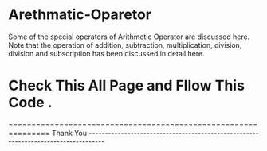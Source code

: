 # Arethmatic-Oparetor
Some of the special operators of Arithmetic Operator are discussed here. Note that the operation of addition, subtraction, multiplication, division, division and subscription has been discussed in detail here.


# Check This All Page and Fllow This Code .






=============================================================== Thank You -----------------------------------------------------------------------------------

